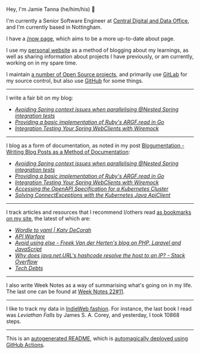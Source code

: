 Hey, I'm Jamie Tanna (he/him/his) 👋

I'm currently a Senior Software Engineer at [Central Digital and Data Office](https://www.gov.uk/government/organisations/central-digital-and-data-office), and I'm currently based in Nottingham.

I have a [/now page](https://www.jvt.me/now/?utm_campaign=github-jamietanna), which aims to be a more up-to-date about page.

I use my [personal website](https://www.jvt.me/?utm_campaign=github-jamietanna) as a method of blogging about my learnings, as well as sharing information about projects I have previously, or am currently, working on in my spare time.

I maintain [a number of Open Source projects](https://www.jvt.me/open-source/?utm_campaign=github-jamietanna), and primarily use [GitLab](https://gitlab.com/jamietanna) for my source control, but also use [GitHub](https://github.com/jamietanna) for some things.

---

I write a fair bit on my blog:


- [_Avoiding Spring context issues when parallelising @Nested Spring integration tests_](https://www.jvt.me/posts/2022/03/22/spring-integration-test-nested/?utm_campaign=github-jamietanna)
- [_Providing a basic implementation of Ruby's ARGF.read in Go_](https://www.jvt.me/posts/2022/03/22/go-argf-read/?utm_campaign=github-jamietanna)
- [_Integration Testing Your Spring WebClients with Wiremock_](https://www.jvt.me/posts/2022/03/22/webclient-integration-test-wiremock/?utm_campaign=github-jamietanna)

---

I blog as a form of documentation, as noted in my post [Blogumentation - Writing Blog Posts as a Method of Documentation](https://www.jvt.me/posts/2017/06/25/blogumentation/?utm_campaign=github-jamietanna):


- [_Avoiding Spring context issues when parallelising @Nested Spring integration tests_](https://www.jvt.me/posts/2022/03/22/spring-integration-test-nested/?utm_campaign=github-jamietanna)
- [_Providing a basic implementation of Ruby's ARGF.read in Go_](https://www.jvt.me/posts/2022/03/22/go-argf-read/?utm_campaign=github-jamietanna)
- [_Integration Testing Your Spring WebClients with Wiremock_](https://www.jvt.me/posts/2022/03/22/webclient-integration-test-wiremock/?utm_campaign=github-jamietanna)
- [_Accessing the OpenAPI Specification for a Kubernetes Cluster_](https://www.jvt.me/posts/2022/03/16/kubernetes-openapi/?utm_campaign=github-jamietanna)
- [_Solving ConnectExceptions with the Kubernetes Java ApiClient_](https://www.jvt.me/posts/2022/03/16/kubernetes-connectionexception-java/?utm_campaign=github-jamietanna)

---

I track articles and resources that I recommend I/others read [as bookmarks on my site](https://www.jvt.me/kind/bookmarks/?utm_campaign=github-jamietanna), the latest of which are:


- [_Wordle to yaml | Katy DeCorah_](https://katydecorah.com/code/wordle-to-yaml/?utm_campaign=github-jamietanna)
- [_API Warfare_](https://matt-rickard.com/api-warfare/?utm_campaign=github-jamietanna)
- [_Avoid using else - Freek Van der Herten's blog on PHP, Laravel and JavaScript_](https://freek.dev/2212-avoid-using-else?utm_campaign=github-jamietanna)
- [_Why does java.net.URL's hashcode resolve the host to an IP? - Stack Overflow_](https://stackoverflow.com/questions/2348399/why-does-java-net-urls-hashcode-resolve-the-host-to-an-ip?utm_campaign=github-jamietanna)
- [_Tech Debts_](https://pauldambra.dev/2021/07/tech-debts.html?utm_campaign=github-jamietanna)

---

I also write Week Notes as a way of summarising what's going on in my life. The last one can be found at [Week Notes 22#11](https://www.jvt.me/week-notes/2022/11/?utm_campaign=github-jamietanna).

---

I like to track my data in [IndieWeb fashion](https://indieweb.org/why). For instance, the last book I read was _Leviathan Falls_ by James S. A. Corey, and yesterday, I took 10868 steps.

---
This is an [autogenerated README](https://www.jvt.me/posts/2022/01/12/autogenerated-profile-readme/?utm_campaign=github-jamietanna), which is [automagically deployed using GitHub Actions](https://github.com/jamietanna/jamietanna/blob/main/.github/workflows/rebuild.yml).

